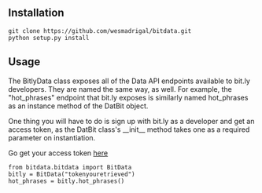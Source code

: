 <html>
<head>
</head>
<body>
<h2>Installation</h2>
<div>
  <code>git clone https://github.com/wesmadrigal/bitdata.git</code><br>
  <code>python setup.py install</code><br>
</div>
<h2>Usage</h2>
<div>
  <p>The BitlyData class exposes all of the Data API endpoints available to bit.ly developers.  They are named the same way, as well.  For example, the "hot_phrases" endpoint that bit.ly exposes is similarly named hot_phrases as an instance method of the DatBit object.</p>
  <p>One thing you will have to do is sign up with bit.ly as a developer and get an access token, as the DatBit class's __init__ method takes one as a required parameter on instantiation.</p>
  <p>Go get your access token <a href="https://bitly.com/a/oauth_apps">here</a></p>
  <code>from bitdata.bitdata import BitData</code>
  <br>
  <code>bitly = BitData("tokenyouretrieved")</code>
  <br>
  <code>hot_phrases = bitly.hot_phrases()</code>  
</div>
